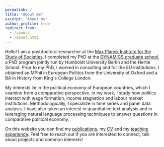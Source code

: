 ```yaml
---
permalink: /
title: "About me"
excerpt: "About me"
author_profile: true
redirect_from: 
  - /about/
  - /about.html
---
```


Hello! I am a postdoctoral researcher at the [Max Planck Institute for the Study of Societies](https://www.mpifg.de/2733/en). I completed my PhD at the [DYNAMICS graduate school](https://www.sowi.hu-berlin.de/en/dynamics/), a PhD program jointly run by Humboldt University Berlin and the Hertie School. Prior to my PhD, I worked in consulting and for the EU institutions. I obtained an MPhil in European Politics from the University of Oxford and a BA in History from King's College London.  

My interests lie in the political economy of European countries, which I examine from a comparative perspective. In my work, I study how politics interact with wage formation, income stagnation and labour market institutions.  Methodologically, I specialize in time series and panel data analysis. I have also taken an interest in quantitative text analysis and in leveraging natural language processing techniques to answer questions in comparative political economy.  

On this website you can find my [publications](https://joshcova.github.io/publications/), my [CV](https://joshcova.github.io/files/CV_COVA_Aug_2023.pdf) and my [teaching experience](https://joshcova.github.io/teaching/). Feel free to reach out if you are interested to connect, talk about projects and common interests!